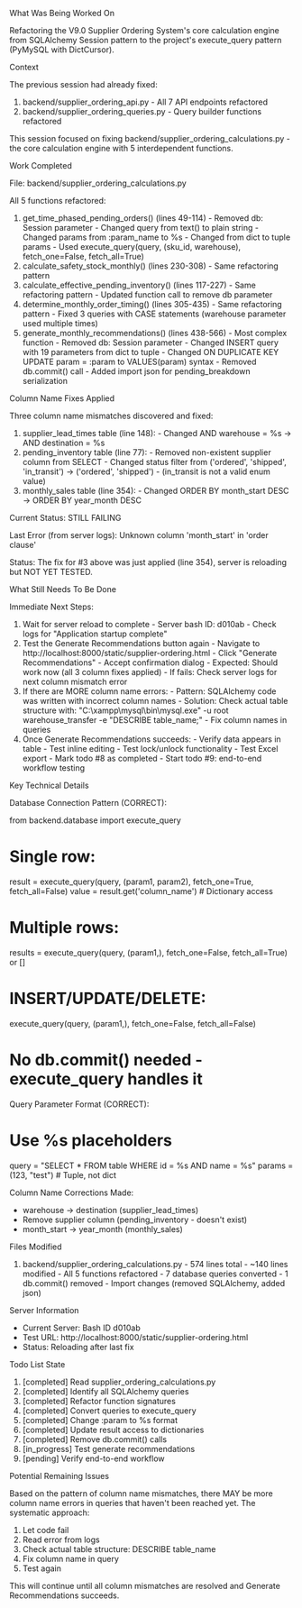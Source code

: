  What Was Being Worked On

  Refactoring the V9.0 Supplier Ordering System's core calculation engine from SQLAlchemy Session pattern to the project's execute_query 
  pattern (PyMySQL with DictCursor).

  Context

  The previous session had already fixed:
  1. backend/supplier_ordering_api.py - All 7 API endpoints refactored
  2. backend/supplier_ordering_queries.py - Query builder functions refactored

  This session focused on fixing backend/supplier_ordering_calculations.py - the core calculation engine with 5 interdependent functions.

  Work Completed

  File: backend/supplier_ordering_calculations.py

  All 5 functions refactored:

  1. get_time_phased_pending_orders() (lines 49-114)
    - Removed db: Session parameter
    - Changed query from text() to plain string
    - Changed params from :param_name to %s
    - Changed from dict to tuple params
    - Used execute_query(query, (sku_id, warehouse), fetch_one=False, fetch_all=True)
  2. calculate_safety_stock_monthly() (lines 230-308)
    - Same refactoring pattern
  3. calculate_effective_pending_inventory() (lines 117-227)
    - Same refactoring pattern
    - Updated function call to remove db parameter
  4. determine_monthly_order_timing() (lines 305-435)
    - Same refactoring pattern
    - Fixed 3 queries with CASE statements (warehouse parameter used multiple times)
  5. generate_monthly_recommendations() (lines 438-566)
    - Most complex function
    - Removed db: Session parameter
    - Changed INSERT query with 19 parameters from dict to tuple
    - Changed ON DUPLICATE KEY UPDATE param = :param to VALUES(param) syntax
    - Removed db.commit() call
    - Added import json for pending_breakdown serialization

  Column Name Fixes Applied

  Three column name mismatches discovered and fixed:

  1. supplier_lead_times table (line 148):
    - Changed AND warehouse = %s → AND destination = %s
  2. pending_inventory table (line 77):
    - Removed non-existent supplier column from SELECT
    - Changed status filter from ('ordered', 'shipped', 'in_transit') → ('ordered', 'shipped')
    - (in_transit is not a valid enum value)
  3. monthly_sales table (line 354):
    - Changed ORDER BY month_start DESC → ORDER BY year_month DESC

  Current Status: STILL FAILING

  Last Error (from server logs):
  Unknown column 'month_start' in 'order clause'

  Status: The fix for #3 above was just applied (line 354), server is reloading but NOT YET TESTED.

  What Still Needs To Be Done

  Immediate Next Steps:

  1. Wait for server reload to complete
    - Server bash ID: d010ab
    - Check logs for "Application startup complete"
  2. Test the Generate Recommendations button again
    - Navigate to http://localhost:8000/static/supplier-ordering.html
    - Click "Generate Recommendations"
    - Accept confirmation dialog
    - Expected: Should work now (all 3 column fixes applied)
    - If fails: Check server logs for next column mismatch error
  3. If there are MORE column name errors:
    - Pattern: SQLAlchemy code was written with incorrect column names
    - Solution: Check actual table structure with:
    "C:\xampp\mysql\bin\mysql.exe" -u root warehouse_transfer -e "DESCRIBE table_name;"
    - Fix column names in queries
  4. Once Generate Recommendations succeeds:
    - Verify data appears in table
    - Test inline editing
    - Test lock/unlock functionality
    - Test Excel export
    - Mark todo #8 as completed
    - Start todo #9: end-to-end workflow testing

  Key Technical Details

  Database Connection Pattern (CORRECT):

  from backend.database import execute_query

  # Single row:
  result = execute_query(query, (param1, param2), fetch_one=True, fetch_all=False)
  value = result.get('column_name')  # Dictionary access

  # Multiple rows:
  results = execute_query(query, (param1,), fetch_one=False, fetch_all=True) or []

  # INSERT/UPDATE/DELETE:
  execute_query(query, (param1,), fetch_one=False, fetch_all=False)
  # No db.commit() needed - execute_query handles it

  Query Parameter Format (CORRECT):

  # Use %s placeholders
  query = "SELECT * FROM table WHERE id = %s AND name = %s"
  params = (123, "test")  # Tuple, not dict

  Column Name Corrections Made:

  - warehouse → destination (supplier_lead_times)
  - Remove supplier column (pending_inventory - doesn't exist)
  - month_start → year_month (monthly_sales)

  Files Modified

  1. backend/supplier_ordering_calculations.py
    - 574 lines total
    - ~140 lines modified
    - All 5 functions refactored
    - 7 database queries converted
    - 1 db.commit() removed
    - Import changes (removed SQLAlchemy, added json)

  Server Information

  - Current Server: Bash ID d010ab
  - Test URL: http://localhost:8000/static/supplier-ordering.html
  - Status: Reloading after last fix

  Todo List State

  1. [completed] Read supplier_ordering_calculations.py
  2. [completed] Identify all SQLAlchemy queries
  3. [completed] Refactor function signatures
  4. [completed] Convert queries to execute_query
  5. [completed] Change :param to %s format
  6. [completed] Update result access to dictionaries
  7. [completed] Remove db.commit() calls
  8. [in_progress] Test generate recommendations
  9. [pending] Verify end-to-end workflow

  Potential Remaining Issues

  Based on the pattern of column name mismatches, there MAY be more column name errors in queries that haven't been reached yet. The
  systematic approach:

  1. Let code fail
  2. Read error from logs
  3. Check actual table structure: DESCRIBE table_name
  4. Fix column name in query
  5. Test again

  This will continue until all column mismatches are resolved and Generate Recommendations succeeds.